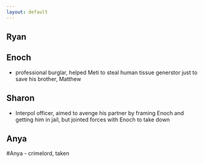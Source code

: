 ```yaml
---
layout: default
---
```


## Ryan

## Enoch
 - professional burglar, helped Meti to steal human tissue generstor just to save his brother, Matthew
 
## Sharon
- Interpol officer, aimed to avenge his partner by framing Enoch and getting him in jail, but jointed forces with Enoch to take down 

## Anya


#Anya - crimelord, taken 




